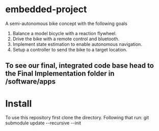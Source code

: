 # embedded-project
A semi-autonomous bike concept with the following goals
  1. Balance a model bicycle with a reaction flywheel.
  2. Drive the bike with a remote control and bluetooth.
  3. Implement state estimation to enable autonomous navigation.
  4. Setup a controller to send the bike to a target location.
  
## To see our final, integrated code base head to the Final Implementation folder in /software/apps

# Install
To use this repository first clone the directory. Following that run:
git submodule update --recursive --init
